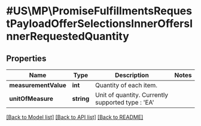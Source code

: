 # #US\MP\PromiseFulfillmentsRequestPayloadOfferSelectionsInnerOffersInnerRequestedQuantity

## Properties

Name | Type | Description | Notes
------------ | ------------- | ------------- | -------------
**measurementValue** | **int** | Quantity of each item. |
**unitOfMeasure** | **string** | Unit of quantity. Currently supported type : 'EA' |


[[Back to Model list]](../) [[Back to API list]](../../Api/US/MP) [[Back to README]](../../README.md)
